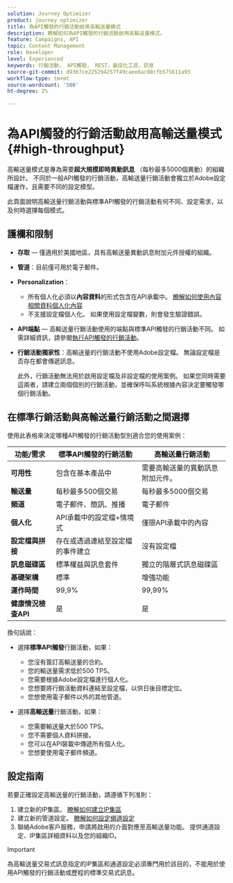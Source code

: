 ```yaml
---
solution: Journey Optimizer
product: journey optimizer
title: 為API觸發的行銷活動啟用高輸送量模式
description: 瞭解如何為API觸發的行銷活動啟用高輸送量模式。
feature: Campaigns, API
topic: Content Management
role: Developer
level: Experienced
keywords: 行銷活動， API觸發， REST，最佳化工具，訊息
source-git-commit: d93b7ce225294257f49caee6ac08cfb575611a93
workflow-type: tm+mt
source-wordcount: '508'
ht-degree: 2%

---
```



# 為API觸發的行銷活動啟用高輸送量模式 {#high-throughput}

高輸送量模式是專為需要&#x200B;**超大規模即時異動訊息** （每秒最多5000個異動）的組織所設計。 不同於一般API觸發的行銷活動，高輸送量行銷活動會獨立於Adobe設定檔運作，且需要不同的設定模型。

此頁面說明高輸送量行銷活動與標準API觸發的行銷活動有何不同、設定需求，以及何時選擇每個模式。

## 護欄和限制

* **存取** — 僅適用於美國地區，具有高輸送量異動訊息附加元件授權的組織。

* **管道**：目前僅可用於電子郵件。

* **Personalization**：

   * 所有個人化必須以&#x200B;**內容資料**&#x200B;的形式包含在API承載中。 [瞭解如何使用內容相關資料個人化內容](../campaigns/api-triggered-campaign-action.md#contextual)
   * 不支援設定檔個人化。 如果使用設定檔變數，則會發生驗證錯誤。

* **API端點** — 高輸送量行銷活動使用的端點與標準API觸發的行銷活動不同。 如需詳細資訊，請參閱[執行API觸發的行銷活動](../campaigns/trigger-campaigns.md#trigger)。

* **行銷活動獨家性**：高輸送量的行銷活動不使用Adobe設定檔。 無論設定檔是否存在都會傳遞訊息。

  此外，行銷活動無法用於啟用設定檔及非設定檔的使用案例。 如果您同時需要這兩者，請建立兩個個別的行銷活動，並確保呼叫系統根據內容決定要觸發哪個行銷活動。

## 在標準行銷活動與高輸送量行銷活動之間選擇

使用此表格來決定哪種API觸發的行銷活動型別適合您的使用案例：

| 功能/需求 | 標準API觸發的行銷活動 | 高輸送量行銷活動 |
|------------------------|---------------------------------|---------------------------|
| **可用性** | 包含在基本產品中 | 需要高輸送量的異動訊息附加元件。 |
| **輸送量** | 每秒最多500個交易 | 每秒最多5000個交易 |
| **頻道** | 電子郵件、簡訊、推播 | 電子郵件 |
| **個人化** | API承載中的設定檔+情境式 | 僅限API承載中的內容 |
| **設定檔與拼接** | 存在或透過連結至設定檔的事件建立 | 沒有設定檔 |
| **訊息磁碟區** | 標準權益與訊息套件 | 獨立的階層式訊息磁碟區 |
| **基礎架構** | 標準 | 增強功能 |
| **運作時間** | 99,9% | 99,99% |
| **健康情況檢查API** | 是 | 是 |

換句話說：

* 選擇&#x200B;**標準API觸發**&#x200B;行銷活動，如果：
   * 您沒有簽訂高輸送量的合約。
   * 您的輸送量需求低於500 TPS。
   * 您需要根據Adobe設定檔進行個人化。
   * 您想要將行銷活動資料連結至設定檔，以供日後目標定位。
   * 您想使用電子郵件以外的其他管道。

* 選擇&#x200B;**高輸送量**&#x200B;行銷活動，如果：
   * 您需要輸送量大於500 TPS。
   * 您不需要個人資料拼接。
   * 您可以在API裝載中傳遞所有個人化。
   * 您想要使用電子郵件頻道。

## 設定指南

若要正確設定高輸送量的行銷活動，請遵循下列准則：

1. 建立新的IP集區。 [瞭解如何建立IP集區](../configuration/ip-pools.md)
1. 建立新的管道設定。 [瞭解如何設定頻道設定](../configuration/channel-surfaces.md)
1. 聯絡Adobe客戶服務，申請將啟用的介面對應至高輸送量功能。 提供通道設定、IP集區詳細資料以及您的組織ID。

>[!IMPORTANT]
>
>為高輸送量交易式訊息指定的IP集區和通道設定必須專門用於該目的，不能用於使用API觸發的行銷活動或歷程的標準交易式訊息。
